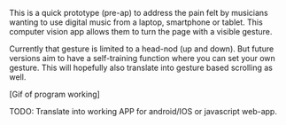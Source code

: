 This is a quick prototype (pre-ap) to address the pain felt by musicians wanting to use digital music from a laptop, smartphone or tablet.  This computer vision app allows them to turn the page with a visible gesture.

Currently that gesture is limited to a head-nod (up and down). But future versions aim to have a self-training function where you can set your own gesture. This will hopefully also translate into gesture based scrolling as well.

[Gif of program working]

TODO:
Translate into working APP for android/IOS or javascript web-app.
